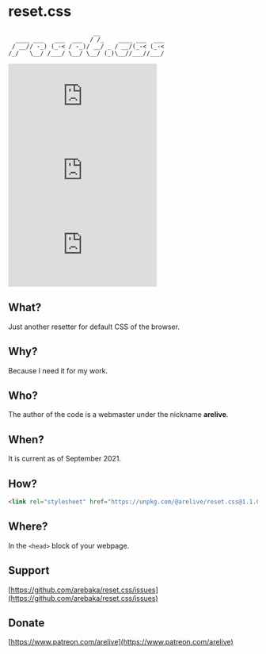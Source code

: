 # reset.css
```
                        __
  ____ ___   ___  ___  / /_    ____ ___  ___
 / __// -_) (_-< / -_)/ __/ _ / __/(_-< (_-<
/_/   \__/ /___/ \__/ \__/ (_)\__//___//___/
```

![](https://img.shields.io/tokei/lines/github/arebaka/reset.css)
![](https://img.shields.io/github/repo-size/arebaka/reset.css)
![](https://img.shields.io/codefactor/grade/github/arebaka/reset.css)

## What?
Just another resetter for default CSS of the browser.

## Why?
Because I need it for my work.

## Who?
The author of the code is a webmaster under the nickname **arelive**.

## When?
It is current as of September 2021.

## How?
```html
<link rel="stylesheet" href="https://unpkg.com/@arelive/reset.css@1.1.0/reset.min.css" />
```

## Where?
In the `<head>` block of your webpage.

## Support
[https://github.com/arebaka/reset.css/issues](https://github.com/arebaka/reset.css/issues)

## Donate
[https://www.patreon.com/arelive](https://www.patreon.com/arelive)
